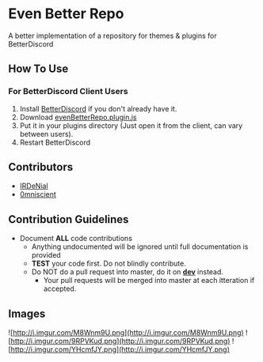 # Even Better Repo
A better implementation of a repository for themes &amp; plugins for BetterDiscord

## How To Use
### For BetterDiscord Client Users
1. Install [BetterDiscord](https://betterdiscord.net/home/) if you don't already have it.
2. Download [evenBetterRepo.plugin.js](https://raw.githubusercontent.com/IRDeNial/BD-Even-Better-Repo/master/evenBetterRepo.plugin.js)
3. Put it in your plugins directory (Just open it from the client, can vary between users).
4. Restart BetterDiscord

## Contributors
* [IRDeNial](https://github.com/IRDeNial/)
* [0mniscient](https://github.com/0mniscient/)

## Contribution Guidelines
* Document **ALL** code contributions
  * Anything undocumented will be ignored until full documentation is provided
  * **TEST** your code first.  Do not blindly contribute.
  * Do NOT do a pull request into master, do it on **[dev](https://github.com/IRDeNial/BD-Even-Better-Repo/tree/dev)** instead.
    * Your pull requests will be merged into master at each itteration if accepted.

## Images
![http://i.imgur.com/M8Wnm9U.png](http://i.imgur.com/M8Wnm9U.png)
![http://i.imgur.com/9RPVKud.png](http://i.imgur.com/9RPVKud.png)
![http://i.imgur.com/YHcmfJY.png](http://i.imgur.com/YHcmfJY.png)
